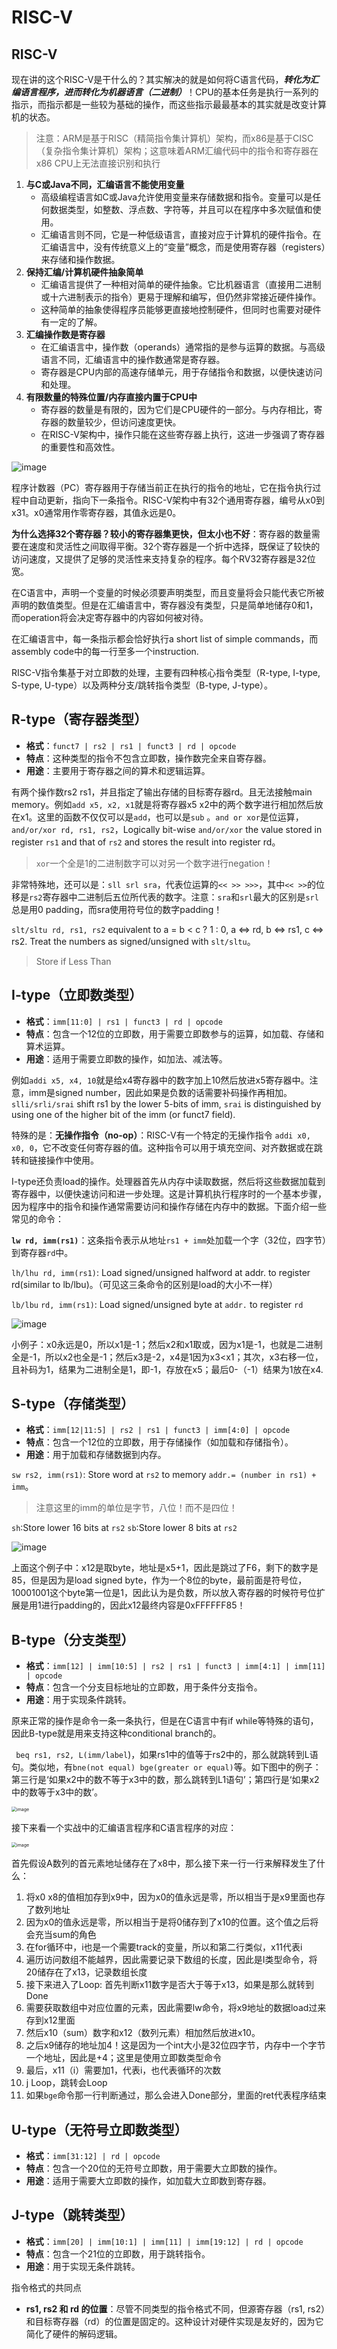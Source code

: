 # RISC-V

## RISC-V

现在讲的这个RISC-V是干什么的？其实解决的就是如何将C语言代码，***转化为汇编语言程序，进而转化为机器语言（二进制）***！CPU的基本任务是执行一系列的指示，而指示都是一些较为基础的操作，而这些指示最最基本的其实就是改变计算机的状态。

> 注意：ARM是基于RISC（精简指令集计算机）架构，而x86是基于CISC（复杂指令集计算机）架构；这意味着ARM汇编代码中的指令和寄存器在x86 CPU上无法直接识别和执行

1. **与C或Java不同，汇编语言不能使用变量**
   - 高级编程语言如C或Java允许使用变量来存储数据和指令。变量可以是任何数据类型，如整数、浮点数、字符等，并且可以在程序中多次赋值和使用。
   - 汇编语言则不同，它是一种低级语言，直接对应于计算机的硬件指令。在汇编语言中，没有传统意义上的“变量”概念，而是使用寄存器（registers）来存储和操作数据。
2. **保持汇编/计算机硬件抽象简单**
   - 汇编语言提供了一种相对简单的硬件抽象。它比机器语言（直接用二进制或十六进制表示的指令）更易于理解和编写，但仍然非常接近硬件操作。
   - 这种简单的抽象使得程序员能够更直接地控制硬件，但同时也需要对硬件有一定的了解。
3. **汇编操作数是寄存器**
   - 在汇编语言中，操作数（operands）通常指的是参与运算的数据。与高级语言不同，汇编语言中的操作数通常是寄存器。
   - 寄存器是CPU内部的高速存储单元，用于存储指令和数据，以便快速访问和处理。
4. **有限数量的特殊位置/内存直接内置于CPU中**
   - 寄存器的数量是有限的，因为它们是CPU硬件的一部分。与内存相比，寄存器的数量较少，但访问速度更快。
   - 在RISC-V架构中，操作只能在这些寄存器上执行，这进一步强调了寄存器的重要性和高效性。

![image](img/23.png)

程序计数器（PC）寄存器用于存储当前正在执行的指令的地址，它在指令执行过程中自动更新，指向下一条指令。RISC-V架构中有32个通用寄存器，编号从x0到x31。x0通常用作零寄存器，其值永远是0。

**为什么选择32个寄存器？较小的寄存器集更快，但太小也不好**：寄存器的数量需要在速度和灵活性之间取得平衡。32个寄存器是一个折中选择，既保证了较快的访问速度，又提供了足够的灵活性来支持复杂的程序。每个RV32寄存器是32位宽。

在C语言中，声明一个变量的时候必须要声明类型，而且变量将会只能代表它所被声明的数值类型。但是在汇编语言中，寄存器没有类型，只是简单地储存0和1，而operation将会决定寄存器中的内容如何被对待。

在汇编语言中，每一条指示都会恰好执行a short list of simple commands，而assembly code中的每一行至多一个instruction. 

RISC-V指令集基于对立即数的处理，主要有四种核心指令类型（R-type, I-type, S-type, U-type）以及两种分支/跳转指令类型（B-type, J-type）。

## R-type（寄存器类型）

- **格式**：`funct7 | rs2 | rs1 | funct3 | rd | opcode`
- **特点**：这种类型的指令不包含立即数，操作数完全来自寄存器。
- **用途**：主要用于寄存器之间的算术和逻辑运算。

有两个操作数rs2 rs1，并且指定了输出存储的目标寄存器rd。且无法接触main memory。例如`add x5, x2, x1`就是将寄存器x5 x2中的两个数字进行相加然后放在x1。这里的函数不仅仅可以是`add`，也可以是`sub` 。`and or xor`是位运算，`and/or/xor rd, rs1, rs2`，Logically bit-wise `and/or/xor` the value stored in register `rs1` and that of  `rs2` and stores the result into register rd。

> `xor`一个全是1的二进制数字可以对另一个数字进行negation！

非常特殊地，还可以是：`sll srl sra`，代表位运算的`<< >> >>>`，其中`<< >>`的位移是`rs2`寄存器中二进制后五位所代表的数字。注意：`sra`和`srl`最大的区别是`srl`总是用0 padding，而sra使用符号位的数字padding！

`slt/sltu rd, rs1, rs2` equivalent to a = b < c ? 1 : 0, a ⇔ rd, b ⇔ rs1, c ⇔ rs2. Treat the numbers as signed/unsigned with  `slt/sltu`。

> Store if Less Than

## I-type（立即数类型）

- **格式**：`imm[11:0] | rs1 | funct3 | rd | opcode`
- **特点**：包含一个12位的立即数，用于需要立即数参与的运算，如加载、存储和算术运算。
- **用途**：适用于需要立即数的操作，如加法、减法等。

例如`addi x5, x4, 10`就是给x4寄存器中的数字加上10然后放进x5寄存器中。注意，imm是signed number，因此如果是负数的话需要补码操作再相加。`slli/srli/srai` shift rs1 by the lower  5-bits of imm, `srai` is distinguished by  using one of the higher bit of the imm (or  funct7 field).

特殊的是：**无操作指令（no-op）**：RISC-V有一个特定的无操作指令 `addi x0, x0, 0`，它不改变任何寄存器的值。这种指令可以用于填充空间、对齐数据或在跳转和链接操作中使用。

I-type还负责load的操作。处理器首先从内存中读取数据，然后将这些数据加载到寄存器中，以便快速访问和进一步处理。这是计算机执行程序时的一个基本步骤，因为程序中的指令和操作通常需要访问和操作存储在内存中的数据。下面介绍一些常见的命令：

**`lw rd, imm(rs1)`**：这条指令表示从地址`rs1 + imm`处加载一个字（32位，四字节）到寄存器`rd`中。

`lh/lhu rd, imm(rs1)`: Load signed/unsigned halfword at addr. to register rd(similar to lb/lbu)。（可见这三条命令的区别是load的大小不一样）

`lb/lbu` `rd, imm(rs1)`: Load signed/unsigned byte at `addr.` to  register `rd`

![image](img/25.png)

小例子：x0永远是0，所以x1是-1；然后x2和x1取或，因为x1是-1，也就是二进制全是-1，所以x2也全是-1；然后x3是-2，x4是1因为x3<x1；其次，x3右移一位，且补码为1，结果为二进制全是1，即-1，存放在x5；最后0-（-1）结果为1放在x4.

## S-type（存储类型）

- **格式**：`imm[12|11:5] | rs2 | rs1 | funct3 | imm[4:0] | opcode`
- **特点**：包含一个12位的立即数，用于存储操作（如加载和存储指令）。
- **用途**：用于加载和存储数据到内存。

 `sw rs2, imm(rs1)`: Store word at `rs2` to memory `addr.= (number in rs1) + imm`。

> 注意这里的imm的单位是字节，八位！而不是四位！

`sh`:Store lower 16 bits at `rs2`        `sb`:Store lower 8 bits at `rs2`

![image](img/26.png)

上面这个例子中：x12是取byte，地址是x5+1，因此是跳过了F6，剩下的数字是85，但是因为是load signed byte，作为一个8位的byte，最前面是符号位，10001001这个byte第一位是1，因此认为是负数，所以放入寄存器的时候符号位扩展是用1进行padding的，因此x12最终内容是0xFFFFFF85！

## B-type（分支类型）

- **格式**：`imm[12] | imm[10:5] | rs2 | rs1 | funct3 | imm[4:1] | imm[11] | opcode`
- **特点**：包含一个分支目标地址的立即数，用于条件分支指令。
- **用途**：用于实现条件跳转。

原来正常的操作是命令一条一条执行，但是在C语言中有if while等特殊的语句，因此B-type就是用来支持这种conditional branch的。

` beq rs1, rs2, L(imm/label`)，如果rs1中的值等于rs2中的，那么就跳转到L语句。类似地，有`bne(not equal) bge(greater or equal)`等。如下图中的例子：第三行是‘如果x2中的数不等于x3中的数，那么跳转到L1语句’；第四行是‘如果x2中的数等于x3中的数’。

<img src="img/27.png" alt="image" style="zoom:50%;" />

接下来看一个实战中的汇编语言程序和C语言程序的对应：

<img src="img/28.png" alt="image" style="zoom:50%;" />

首先假设A数列的首元素地址储存在了x8中，那么接下来一行一行来解释发生了什么：

1. 将x0 x8的值相加存到x9中，因为x0的值永远是零，所以相当于是x9里面也存了数列地址
2. 因为x0的值永远是零，所以相当于是将0储存到了x10的位置。这个值之后将会充当sum的角色
3. 在for循环中，i也是一个需要track的变量，所以和第二行类似，x11代表i
4. 遍历访问数组不能越界，因此需要记录下数组的长度，因此是I类型命令，将20储存在了x13，记录数组长度
5. 接下来进入了Loop: 首先判断x11数字是否大于等于x13，如果是那么就转到Done
6. 需要获取数组中对应位置的元素，因此需要lw命令，将x9地址的数据load过来存到x12里面
7. 然后x10（sum）数字和x12（数列元素）相加然后放进x10。
8. 之后x9储存的地址加4！这是因为一个int大小是32位四字节，内存中一个字节一个地址，因此是+4；这里是使用立即数类型命令
9. 最后，x11（i）需要加1，代表i，也代表循环的次数
10. j Loop，跳转会Loop
11. 如果`bge`命令那一行判断通过，那么会进入Done部分，里面的ret代表程序结束

## U-type（无符号立即数类型）

- **格式**：`imm[31:12] | rd | opcode`
- **特点**：包含一个20位的无符号立即数，用于需要大立即数的操作。
- **用途**：适用于需要大立即数的操作，如加载大立即数到寄存器。

## J-type（跳转类型）

- **格式**：`imm[20] | imm[10:1] | imm[11] | imm[19:12] | rd | opcode`
- **特点**：包含一个21位的立即数，用于跳转指令。
- **用途**：用于实现无条件跳转。

指令格式的共同点

- **rs1, rs2 和 rd 的位置**：尽管不同类型的指令格式不同，但源寄存器（rs1, rs2）和目标寄存器（rd）的位置是固定的。这种设计对硬件实现是友好的，因为它简化了硬件的解码逻辑。
